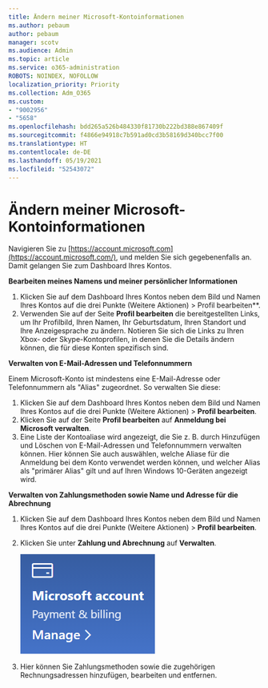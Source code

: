 ```yaml
---
title: Ändern meiner Microsoft-Kontoinformationen
ms.author: pebaum
author: pebaum
manager: scotv
ms.audience: Admin
ms.topic: article
ms.service: o365-administration
ROBOTS: NOINDEX, NOFOLLOW
localization_priority: Priority
ms.collection: Adm_O365
ms.custom:
- "9002956"
- "5658"
ms.openlocfilehash: bdd265a526b484330f81730b222bd388e867409f
ms.sourcegitcommit: f4866e94918c7b591ad0cd3b58169d340bcc7f00
ms.translationtype: HT
ms.contentlocale: de-DE
ms.lasthandoff: 05/19/2021
ms.locfileid: "52543072"
---
```

# <a name="change-my-microsoft-account-information"></a>Ändern meiner Microsoft-Kontoinformationen

Navigieren Sie zu [https://account.microsoft.com](https://account.microsoft.com/), und melden Sie sich gegebenenfalls an. Damit gelangen Sie zum Dashboard Ihres Kontos.  

**Bearbeiten meines Namens und meiner persönlicher Informationen**

1. Klicken Sie auf dem Dashboard Ihres Kontos neben dem Bild und Namen Ihres Kontos auf die drei Punkte (Weitere Aktionen) > Profil bearbeiten**.
2. Verwenden Sie auf der Seite **Profil bearbeiten** die bereitgestellten Links, um Ihr Profilbild, Ihren Namen, Ihr Geburtsdatum, Ihren Standort und Ihre Anzeigesprache zu ändern. Notieren Sie sich die Links zu Ihren Xbox- oder Skype-Kontoprofilen, in denen Sie die Details ändern können, die für diese Konten spezifisch sind.

**Verwalten von E-Mail-Adressen und Telefonnummern**

Einem Microsoft-Konto ist mindestens eine E-Mail-Adresse oder Telefonnummern als "Alias" zugeordnet. So verwalten Sie diese:

1. Klicken Sie auf dem Dashboard Ihres Kontos neben dem Bild und Namen Ihres Kontos auf die drei Punkte (Weitere Aktionen) > **Profil bearbeiten**.
2. Klicken Sie auf der Seite **Profil bearbeiten** auf **Anmeldung bei Microsoft verwalten**. 
3. Eine Liste der Kontoaliase wird angezeigt, die Sie z. B. durch Hinzufügen und Löschen von E-Mail-Adressen und Telefonnummern verwalten können. Hier können Sie auch auswählen, welche Aliase für die Anmeldung bei dem Konto verwendet werden können, und welcher Alias als "primärer Alias" gilt und auf Ihren Windows 10-Geräten angezeigt wird.

**Verwalten von Zahlungsmethoden sowie Name und Adresse für die Abrechnung** 

1. Klicken Sie auf dem Dashboard Ihres Kontos neben dem Bild und Namen Ihres Kontos auf die drei Punkte (Weitere Aktionen) > **Profil bearbeiten**.
2. Klicken Sie unter **Zahlung und Abrechnung** auf **Verwalten**.

    ![Verwalten von Zahlung und Abrechnung](media/manage-account.png)

3. Hier können Sie Zahlungsmethoden sowie die zugehörigen Rechnungsadressen hinzufügen, bearbeiten und entfernen. 
